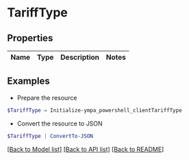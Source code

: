 # TariffType
## Properties

Name | Type | Description | Notes
------------ | ------------- | ------------- | -------------

## Examples

- Prepare the resource
```powershell
$TariffType = Initialize-ympa_powershell_clientTariffType 
```

- Convert the resource to JSON
```powershell
$TariffType | ConvertTo-JSON
```

[[Back to Model list]](../README.md#documentation-for-models) [[Back to API list]](../README.md#documentation-for-api-endpoints) [[Back to README]](../README.md)

